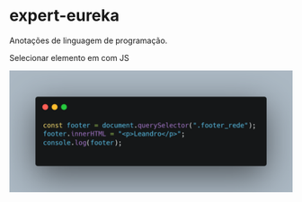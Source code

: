 # expert-eureka
Anotações de linguagem de programação.



Selecionar elemento em com JS 

<img  src="https://github.com/LHSApp/expert-eureka/blob/main/img/carbon%20(2).png?raw=true" width="1500px"/>

